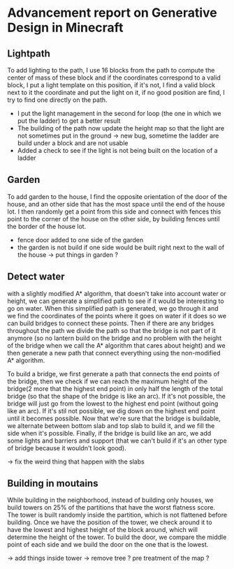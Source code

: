 # Advancement report on Generative Design in Minecraft

## Lightpath
To add lighting to the path, I use 16 blocks from the path to compute the center of mass of these block and if the coordinates correspond to a valid block, I put a light template on this position, if it's not, I find a valid block next to it the coordinate and put the light on it, if no good position are find, I try to find one directly on the path.

- I put the light management in the second for loop (the one in which we put the ladder) to get a better result
- The building of the path now update the height map so that the light are not sometimes put in the ground
	-> new bug, sometime the ladder are build under a block and are not usable
- Added a check to see if the light is not being built on the location of a ladder

## Garden
To add garden to the house, I find the opposite orientation of the door of the house, and an other side that has the most space until the end of the house lot. I then randomly get a point from this side and connect with fences this point to the corner of the house on the other side, by building fences until the border of the house lot.

- fence door added to one side of the garden
- the garden is not build if one side would be built right next to the wall of the house
-> put things in garden ?


## Detect water

with a slightly modified A* algorithm, that doesn't take into account water or height, we can generate a simplified path to see if it would be interesting to go on water. When this simplified path is generated, we go through it and we find the coordinates of the points where it goes on water if it does so we can build bridges to connect these points. Then if there are any bridges throughout the path we divide the path so that the bridge is not part of it anymore (so no lantern build on the bridge and no problem with the height of the bridge when we call the A* algorithm that cares about height) and we then generate a new path that connect everything using the non-modified A* algorithm.

To build a bridge, we first generate a path that connects the end points of the bridge, then we check if we can reach the maximum height of the bridge(2 more that the highest end point) in only half the length of the total bridge (so that the shape of the bridge is like an arc). If it's not possible, the bridge will just go from the lowest to the highest end point (without going like an arc). If it's stil not possible, we dig down on the highest end point until it becomes possible.
Now that we're sure that the bridge is buildable, we alternate between bottom slab and top slab to build it, and we fill the side when it's possible. Finally, if the bridge is build like an arc, we add some lights and barriers and support (that we can't build if it's an other type of bridge because it wouldn't look good).

-> fix the weird thing that happen with the slabs

## Building in moutains

While building in the neighborhood, instead of building only houses, we build towers on 25% of the partitions that have the worst flatness score. The tower is built randomly inside the partition, which is not flattened before building. Once we have the position of the tower, we check around it to have the lowest and highest height of the block around, which will determine the height of the tower. To build the door, we compare the middle point of each side and we build the door on the one that is the lowest.

-> add things inside tower
-> remove tree ? pre treatment of the map ?